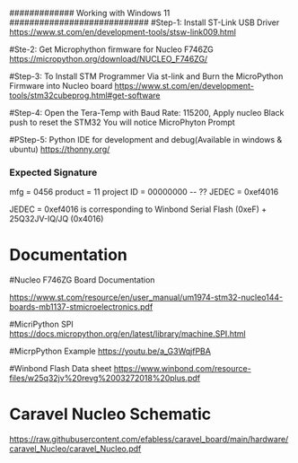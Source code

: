 

############# Working with Windows 11 ############################
#Step-1: Install ST-Link USB Driver
https://www.st.com/en/development-tools/stsw-link009.html

#Ste-2: Get Microphython firmware for  Nucleo F746ZG
https://micropython.org/download/NUCLEO_F746ZG/

#Step-3: To Install STM Programmer Via st-link and Burn the MicroPython Firmware into Nucleo board
https://www.st.com/en/development-tools/stm32cubeprog.html#get-software


#Step-4: Open the Tera-Temp with Baud Rate: 115200, Apply nucleo Black push to reset the STM32
You will notice MicroPhyton Prompt

#PStep-5: Python IDE for development and debug(Available in windows & ubuntu)
https://thonny.org/


### Expected Signature  ###########
   mfg        = 0456
   product    = 11
   project ID = 00000000 -- ??
   JEDEC      = 0xef4016

JEDEC = 0xef4016 is corresponding to Winbond Serial Flash (0xeF) + 25Q32JV-IQ/JQ (0x4016)


# Documentation

#Nucleo F746ZG Board Documentation

https://www.st.com/resource/en/user_manual/um1974-stm32-nucleo144-boards-mb1137-stmicroelectronics.pdf

#MicriPython SPI
https://docs.micropython.org/en/latest/library/machine.SPI.html

#MicrpPython Example
https://youtu.be/a_G3WqjfPBA

#Winbond Flash Data sheet
https://www.winbond.com/resource-files/w25q32jv%20revg%2003272018%20plus.pdf

# Caravel Nucleo Schematic
https://raw.githubusercontent.com/efabless/caravel_board/main/hardware/caravel_Nucleo/caravel_Nucleo.pdf

